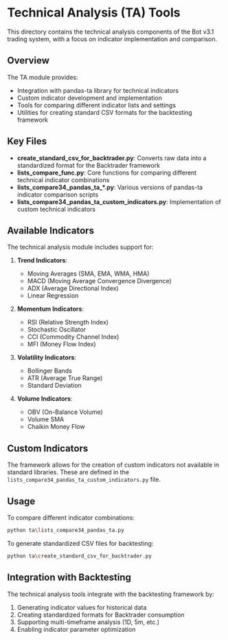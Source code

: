 # Technical Analysis (TA) Tools

This directory contains the technical analysis components of the Bot v3.1 trading system, with a focus on indicator implementation and comparison.

## Overview

The TA module provides:

- Integration with pandas-ta library for technical indicators
- Custom indicator development and implementation
- Tools for comparing different indicator lists and settings
- Utilities for creating standard CSV formats for the backtesting framework

## Key Files

- **create_standard_csv_for_backtrader.py**: Converts raw data into a standardized format for the Backtrader framework
- **lists_compare_func.py**: Core functions for comparing different technical indicator combinations
- **lists_compare34_pandas_ta_*.py**: Various versions of pandas-ta indicator comparison scripts
- **lists_compare34_pandas_ta_custom_indicators.py**: Implementation of custom technical indicators

## Available Indicators

The technical analysis module includes support for:

1. **Trend Indicators**:
   - Moving Averages (SMA, EMA, WMA, HMA)
   - MACD (Moving Average Convergence Divergence)
   - ADX (Average Directional Index)
   - Linear Regression

2. **Momentum Indicators**:
   - RSI (Relative Strength Index)
   - Stochastic Oscillator
   - CCI (Commodity Channel Index)
   - MFI (Money Flow Index)

3. **Volatility Indicators**:
   - Bollinger Bands
   - ATR (Average True Range)
   - Standard Deviation

4. **Volume Indicators**:
   - OBV (On-Balance Volume)
   - Volume SMA
   - Chaikin Money Flow

## Custom Indicators

The framework allows for the creation of custom indicators not available in standard libraries. These are defined in the `lists_compare34_pandas_ta_custom_indicators.py` file.

## Usage

To compare different indicator combinations:

```bash
python ta\lists_compare34_pandas_ta.py
```

To generate standardized CSV files for backtesting:

```bash
python ta\create_standard_csv_for_backtrader.py
```

## Integration with Backtesting

The technical analysis tools integrate with the backtesting framework by:

1. Generating indicator values for historical data
2. Creating standardized formats for Backtrader consumption
3. Supporting multi-timeframe analysis (1D, 5m, etc.)
4. Enabling indicator parameter optimization